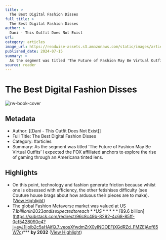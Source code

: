 ```yaml
---
title: >
  The Best Digital Fashion Disses
full_title: >
  The Best Digital Fashion Disses
author: >
  Dani - This Outfit Does Not Exist
url: 
category: articles
image_url: https://readwise-assets.s3.amazonaws.com/static/images/article4.6bc1851654a0.png
published_date: 2024-07-15
summary: >
  As the segment was titled 'The Future of Fashion May Be Virtual Outfits’ I expected the FOX affiliated anchors to explore the rise of gaming through an Americana tinted lens.
source: reader
---
```

# The Best Digital Fashion Disses

![rw-book-cover](https://readwise-assets.s3.amazonaws.com/static/images/article4.6bc1851654a0.png)

## Metadata
- Author: [[Dani - This Outfit Does Not Exist]]
- Full Title: The Best Digital Fashion Disses
- Category: #articles
- Summary: As the segment was titled 'The Future of Fashion May Be Virtual Outfits’ I expected the FOX affiliated anchors to explore the rise of gaming through an Americana tinted lens.

## Highlights
- On this point, technology and fashion generate friction because whilst one is obsessed with efficiency, the other fetishises difficulty (see Couture house brags about how arduous their pieces are to make). ([View Highlight](https://read.readwise.io/read/01j33wnkm2aymhtv3h73bh48ha))
- The global Fashion Metaverse market was valued at US $7.1 billion in 2023 and is expected to reach **US** ***[$89.6 billion](https://substack.com/redirect/96c8c49b-8292-4c68-85ff-0cf5428090e4?j=eyJ1Ijoib2c5aHAifQ.7_veosXfwdmZrX0yINDOEFjXGdRZd_FMZEjAxf65W7c)*** **by 2032** ([View Highlight](https://read.readwise.io/read/01j33wqbx24k9qkcky56h5m944))


